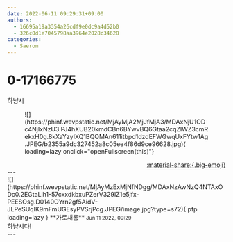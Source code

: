 ```yaml
---
date: 2022-06-11 09:29:31+09:00
authors:
  - 16695a19a3354a26cdf9e0dc9a4d52b0
  - 326c0d1e7045798aa3964e2028c34628
categories:
  - Saerom
---
```


# 0-17166775

<div class="post-container" markdown="1">
<div class="content-container md-sidebar__scrollwrap" markdown="1">

하냥시
<figure markdown="1">
![](https://phinf.wevpstatic.net/MjAyMjA2MjJfMjA3/MDAxNjU1ODc4NjIxNzU3.PJ4hXUB20kmdCBn6BYwvBQ6Gtaa2cqZIWZ3cmRekxH0g.8kXaYzyIXQ1BQQMAn611itbpd1dzdEFWGwqUxFYtw1Ag.JPEG/b2355a9dc327452a8c05ee4f86d9ce96628.jpg){ loading=lazy onclick="openFullscreen(this)"}
</figure>


</div>
</div>

<div style="text-align: right;" markdown="1">
<a href="https://weverse.io/fromis9/fanpost/0-17166775" style="text-align: right;">:material-share:{.big-emoji}</a>
</div>
---

<div class="comments-container md-sidebar__scrollwrap" markdown="1">
<div class="comment" markdown="1">
<div class='id-container' markdown="1">
![](https://phinf.wevpstatic.net/MjAyMzExMjNfNDgg/MDAxNzAwNzQ4NTAxODc0.2EGtaLlh1-57cxxdkbxuPZerV329IZ1e5jfx-PEESOsg.D0140OYrn2gf5AidV-JLPeSUqIK9mFmUGEsyPVSrjPcg.JPEG/image.jpg?type=s72){ pfp loading=lazy }
**<span class="artist">가로새롬</span>** <small>Jun 11 2022, 09:29</small><br>
</div>
<div class='comment-body' markdown="1">
하냥시다!
</div>
</div>
</div>
---

